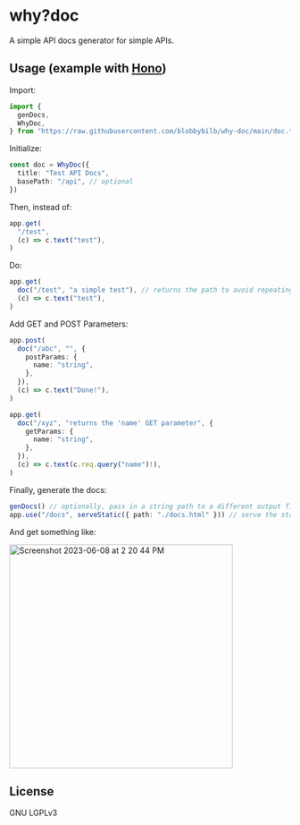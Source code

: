 # why?doc

A simple API docs generator for simple APIs.

## Usage (example with [Hono](https://hono.dev))

Import:
```ts
import {
  genDocs,
  WhyDoc,
} from "https://raw.githubusercontent.com/blobbybilb/why-doc/main/doc.ts"
```

Initialize:
```ts
const doc = WhyDoc({
  title: "Test API Docs",
  basePath: "/api", // optional
})
```

Then, instead of:
```ts
app.get(
  "/test",
  (c) => c.text("test"),
)
```

Do:
```ts
app.get(
  doc("/test", "a simple test"), // returns the path to avoid repeating it
  (c) => c.text("test"),
)
```

Add GET and POST Parameters:
```ts
app.post(
  doc("/abc", "", {
    postParams: {
      name: "string",
    },
  }),
  (c) => c.text("Done!"),
)

app.get(
  doc("/xyz", "returns the 'name' GET parameter", {
    getParams: {
      name: "string",
    },
  }),
  (c) => c.text(c.req.query("name")!),
)
```

Finally, generate the docs:
```ts
genDocs() // optionally, pass in a string path to a different output file
app.use("/docs", serveStatic({ path: "./docs.html" })) // serve the static html file however you want
```

And get something like:

<img width="400" alt="Screenshot 2023-06-08 at 2 20 44 PM" src="https://github.com/blobbybilb/why-doc/assets/58201828/f9cc1ff7-55be-443f-ada4-63d498cba145">



## License

GNU LGPLv3
